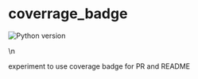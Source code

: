 # coverrage_badge
![Python version](https://img.shields.io/badge/Python-3.7-brightgreen)


<!-- Pytest Coverage Comment:Begin -->
\n<!-- Pytest Coverage Comment:End -->

experiment to use coverage badge for PR and README 
